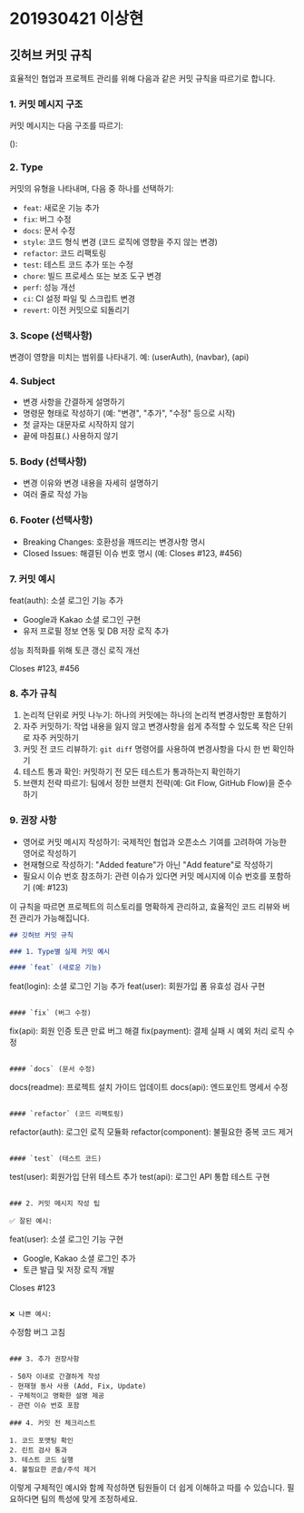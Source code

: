 # 201930421 이상현


## 깃허브 커밋 규칙

효율적인 협업과 프로젝트 관리를 위해 다음과 같은 커밋 규칙을 따르기로 합니다.

### 1. 커밋 메시지 구조

커밋 메시지는 다음 구조를 따르기:



<type>(<scope>): <subject>

<body>

<footer>



### 2. Type

커밋의 유형을 나타내며, 다음 중 하나를 선택하기:

- `feat`: 새로운 기능 추가
- `fix`: 버그 수정
- `docs`: 문서 수정
- `style`: 코드 형식 변경 (코드 로직에 영향을 주지 않는 변경)
- `refactor`: 코드 리팩토링
- `test`: 테스트 코드 추가 또는 수정
- `chore`: 빌드 프로세스 또는 보조 도구 변경
- `perf`: 성능 개선
- `ci`: CI 설정 파일 및 스크립트 변경
- `revert`: 이전 커밋으로 되돌리기

### 3. Scope (선택사항)

변경이 영향을 미치는 범위를 나타내기. 예: (userAuth), (navbar), (api)

### 4. Subject

- 변경 사항을 간결하게 설명하기
- 명령문 형태로 작성하기 (예: "변경", "추가", "수정" 등으로 시작)
- 첫 글자는 대문자로 시작하지 않기
- 끝에 마침표(.) 사용하지 않기

### 5. Body (선택사항)

- 변경 이유와 변경 내용을 자세히 설명하기
- 여러 줄로 작성 가능

### 6. Footer (선택사항)

- Breaking Changes: 호환성을 깨뜨리는 변경사항 명시
- Closed Issues: 해결된 이슈 번호 명시 (예: Closes #123, #456)

### 7. 커밋 예시



feat(auth): 소셜 로그인 기능 추가

- Google과 Kakao 소셜 로그인 구현
- 유저 프로필 정보 연동 및 DB 저장 로직 추가

성능 최적화를 위해 토큰 갱신 로직 개선

Closes #123, #456



### 8. 추가 규칙

1. 논리적 단위로 커밋 나누기: 하나의 커밋에는 하나의 논리적 변경사항만 포함하기
2. 자주 커밋하기: 작업 내용을 잃지 않고 변경사항을 쉽게 추적할 수 있도록 작은 단위로 자주 커밋하기
3. 커밋 전 코드 리뷰하기: `git diff` 명령어를 사용하여 변경사항을 다시 한 번 확인하기
4. 테스트 통과 확인: 커밋하기 전 모든 테스트가 통과하는지 확인하기
5. 브랜치 전략 따르기: 팀에서 정한 브랜치 전략(예: Git Flow, GitHub Flow)을 준수하기

### 9. 권장 사항

- 영어로 커밋 메시지 작성하기: 국제적인 협업과 오픈소스 기여를 고려하여 가능한 영어로 작성하기
- 현재형으로 작성하기: "Added feature"가 아닌 "Add feature"로 작성하기
- 필요시 이슈 번호 참조하기: 관련 이슈가 있다면 커밋 메시지에 이슈 번호를 포함하기 (예: #123)

이 규칙을 따르면 프로젝트의 히스토리를 명확하게 관리하고, 효율적인 코드 리뷰와 버전 관리가 가능해집니다.

```markdown
## 깃허브 커밋 규칙

### 1. Type별 실제 커밋 예시

#### `feat` (새로운 기능)
```
feat(login): 소셜 로그인 기능 추가
feat(user): 회원가입 폼 유효성 검사 구현
```

#### `fix` (버그 수정)
```
fix(api): 회원 인증 토큰 만료 버그 해결
fix(payment): 결제 실패 시 예외 처리 로직 수정
```

#### `docs` (문서 수정)
```
docs(readme): 프로젝트 설치 가이드 업데이트
docs(api): 엔드포인트 명세서 수정
```

#### `refactor` (코드 리팩토링)
```
refactor(auth): 로그인 로직 모듈화
refactor(component): 불필요한 중복 코드 제거
```

#### `test` (테스트 코드)
```
test(user): 회원가입 단위 테스트 추가
test(api): 로그인 API 통합 테스트 구현
```

### 2. 커밋 메시지 작성 팁

✅ 잘된 예시:
```
feat(user): 소셜 로그인 기능 구현

- Google, Kakao 소셜 로그인 추가
- 토큰 발급 및 저장 로직 개발

Closes #123
```

❌ 나쁜 예시:
```
수정함
버그 고침
```

### 3. 추가 권장사항

- 50자 이내로 간결하게 작성
- 현재형 동사 사용 (Add, Fix, Update)
- 구체적이고 명확한 설명 제공
- 관련 이슈 번호 포함

### 4. 커밋 전 체크리스트

1. 코드 포맷팅 확인
2. 린트 검사 통과
3. 테스트 코드 실행
4. 불필요한 콘솔/주석 제거
```

이렇게 구체적인 예시와 함께 작성하면 팀원들이 더 쉽게 이해하고 따를 수 있습니다. 필요하다면 팀의 특성에 맞게 조정하세요.

